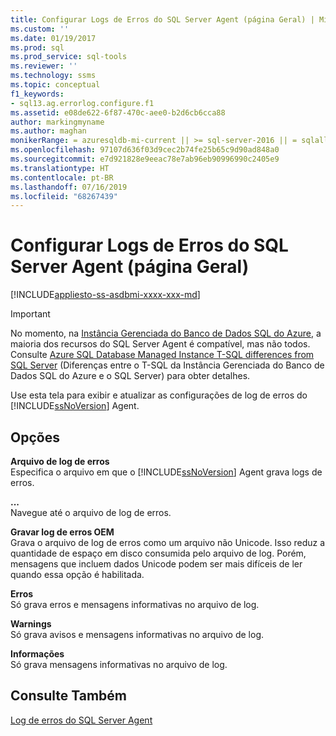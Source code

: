 ```yaml
---
title: Configurar Logs de Erros do SQL Server Agent (página Geral) | Microsoft Docs
ms.custom: ''
ms.date: 01/19/2017
ms.prod: sql
ms.prod_service: sql-tools
ms.reviewer: ''
ms.technology: ssms
ms.topic: conceptual
f1_keywords:
- sql13.ag.errorlog.configure.f1
ms.assetid: e08de622-6f87-470c-aee0-b2d6cb6cca88
author: markingmyname
ms.author: maghan
monikerRange: = azuresqldb-mi-current || >= sql-server-2016 || = sqlallproducts-allversions
ms.openlocfilehash: 97107d636f03d9cec2b74fe25b65c9d90ad848a0
ms.sourcegitcommit: e7d921828e9eeac78e7ab96eb90996990c2405e9
ms.translationtype: HT
ms.contentlocale: pt-BR
ms.lasthandoff: 07/16/2019
ms.locfileid: "68267439"
---
```

# <a name="configure-sql-server-agent-error-logs-general-page"></a>Configurar Logs de Erros do SQL Server Agent (página Geral)
[!INCLUDE[appliesto-ss-asdbmi-xxxx-xxx-md](../../includes/appliesto-ss-asdbmi-xxxx-xxx-md.md)]

> [!IMPORTANT]  
> No momento, na [Instância Gerenciada do Banco de Dados SQL do Azure](https://docs.microsoft.com/azure/sql-database/sql-database-managed-instance), a maioria dos recursos do SQL Server Agent é compatível, mas não todos. Consulte [Azure SQL Database Managed Instance T-SQL differences from SQL Server](https://docs.microsoft.com/azure/sql-database/sql-database-managed-instance-transact-sql-information#sql-server-agent) (Diferenças entre o T-SQL da Instância Gerenciada do Banco de Dados SQL do Azure e o SQL Server) para obter detalhes.

Use esta tela para exibir e atualizar as configurações de log de erros do [!INCLUDE[ssNoVersion](../../includes/ssnoversion-md.md)] Agent.  
  
## <a name="options"></a>Opções  
**Arquivo de log de erros**  
Especifica o arquivo em que o [!INCLUDE[ssNoVersion](../../includes/ssnoversion-md.md)] Agent grava logs de erros.  
  
**...**  
Navegue até o arquivo de log de erros.  
  
**Gravar log de erros OEM**  
Grava o arquivo de log de erros como um arquivo não Unicode. Isso reduz a quantidade de espaço em disco consumida pelo arquivo de log. Porém, mensagens que incluem dados Unicode podem ser mais difíceis de ler quando essa opção é habilitada.  
  
**Erros**  
Só grava erros e mensagens informativas no arquivo de log.  
  
**Warnings**  
Só grava avisos e mensagens informativas no arquivo de log.  
  
**Informações**  
Só grava mensagens informativas no arquivo de log.  
  
## <a name="see-also"></a>Consulte Também  
[Log de erros do SQL Server Agent](../../ssms/agent/sql-server-agent-error-log.md)  
  
